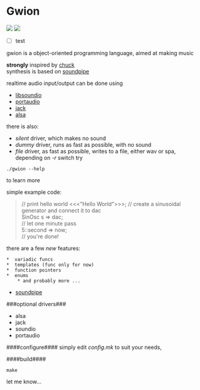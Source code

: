# Gwion
![](http://b.repl.ca/v1/version-pre--alpha-red.png)
![](http://b.repl.ca/v1/language-C-green.png)  

-  [ ]  test

gwion is a object-oriented programming language, aimed at making music

**strongly** inspired by [chuck](http://chuck.stanford.edu/)  
synthesis is based on [soundpipe](http://paulbatchelor.github.io/proj/soundpipe.html)  

realtime audio input/output can be done using  
*  [libsoundio](http://libsound.io/)  
*  [portaudio](http://portaudio.com/)  
*  [jack](http://jackaudio.org/)  
*  [alsa](http://alsa-project.org)

there is also:
*  *silent* driver, which makes no sound
*  *dummy* driver, runs as fast as possible, with no sound
*  *file* driver, as fast as possible, writes to a file, either wav or spa, depending on *-r* switch
try 
```
./gwion --help
```
to learn more

simple example code:
> // print hello world
>	<<<"Hello World">>>;
> // create a sinusoidal generator and connect it to dac  
> SinOsc s => dac;  
> // let one minute pass  
> 5::second => now;  
> // you're done!

there are a few *new* features:  	
	
    *  variadic funcs
    *  templates (func only for now)
    *  function pointers
    *  enums
		* and probably more ...

* [soundpipe](https://github.com/PaulBatchelor/Soundpipe)

###optional drivers###
* alsa
* jack
* soundio
* portaudio
 
####configure####
simply edit *config.mk* to suit your needs, 

####build####
```
make
```


let me know...

